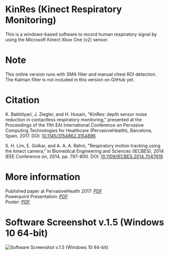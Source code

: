 # KinRes (Kinect Respiratory Monitoring)
This is a windows-based software to record human respiratory signal by using the Microsoft Kinect Xbox One (v2) sensor.

# Note
This online version runs with SMA filter and manual chest ROI detection. The Kalman filter is not included in this version on GitHub yet.

# Citation
K. Bakhtiyari, J. Ziegler, and H. Husain, "KinRes: depth sensor noise reduction in contactless respiratory monitoring," presented at the Proceedings of the 11th EAI International Conference on Pervasive Computing Technologies for Healthcare (PervasiveHealth), Barcelona, Spain, 2017. DOI: [10.1145/3154862.3154896](https://doi.org/10.1145/3154862.3154896)

S. H. Lim, E. Golkar, and A. A. A. Rahni, "Respiratory motion tracking using the kinect camera," in Biomedical Engineering and Sciences (IECBES), 2014 IEEE Conference on, 2014, pp. 797-800. DOI: [10.1109/IECBES.2014.7047619](https://doi.org/10.1109/IECBES.2014.7047619)

# More information  
Published paper at PervasiveHealth 2017: [PDF](http://www.bakhtiyari.com)  
Powerpoint Presentation: [PDF](http://www.bakhtiyari.com)  
Poster: [PDF](http://www.bakhtiyari.com)  

# Software Screenshot v.1.5 (Windows 10 64-bit)  
![Software Screenshot v.1.5 (Windows 10 64-bit)](http://kaveh.bakhtiyari.com/download/extra/kinect-respiratory-v1_5.jpg)
